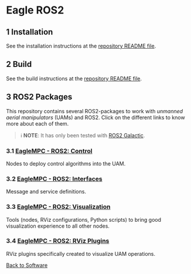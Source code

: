 # Eagle ROS2

## 1 Installation

See the installation instructions at the [repository README file](https://github.com/hidro-iri/eagle_ros2#1-installation).

## 2 Build
See the build instructions at the [repository README file](https://github.com/hidro-iri/eagle_ros2#2-build).

## 3 ROS2 Packages

This repository contains several ROS2-packages to work with *unmanned aerial manipulators* (UAMs) and ROS2. Click on the different links to know more about each of them.

> :information_source: **NOTE**: It has only been tested with [ROS2 Galactic](https://docs.ros.org/en/galactic/index.html).


### 3.1 [EagleMPC - ROS2: Control](control/README.md)
Nodes to deploy control algorithms into the UAM.

### 3.2 [EagleMPC - ROS2: Interfaces](interfaces.md)
Message and service definitions.

### 3.3 [EagleMPC - ROS2: Visualization](visualization.md)
Tools (nodes, RViz configurations, Python scripts) to bring good visualization experience to all other nodes.

### 3.4 [EagleMPC - ROS2: RViz Plugins](rviz_plugins.md)
RViz plugins specifically created to visualize UAM operations.


[Back to Software](../README.md)